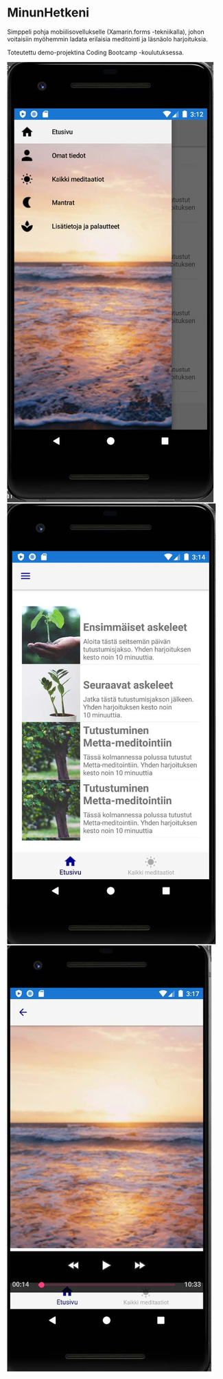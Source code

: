 # MinunHetkeni
Simppeli pohja mobiilisovellukselle (Xamarin.forms -tekniikalla), johon voitaisiin myöhemmin ladata erilaisia meditointi ja läsnäolo harjoituksia.

Toteutettu demo-projektina Coding Bootcamp -koulutuksessa.

![](MinunHetkeni0.1_flyoutmenu.jpg)
![](MinunHetkeni0.1_mainpage.jpg)
![](MinunHetkeni0.1_mediaplayer.jpg)



